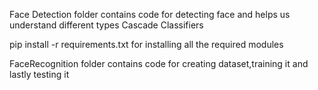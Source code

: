 Face Detection folder contains code for detecting face and helps us understand different types Cascade Classifiers

pip install -r requirements.txt for installing all the required modules

FaceRecognition folder contains code for creating dataset,training it and lastly testing it 



